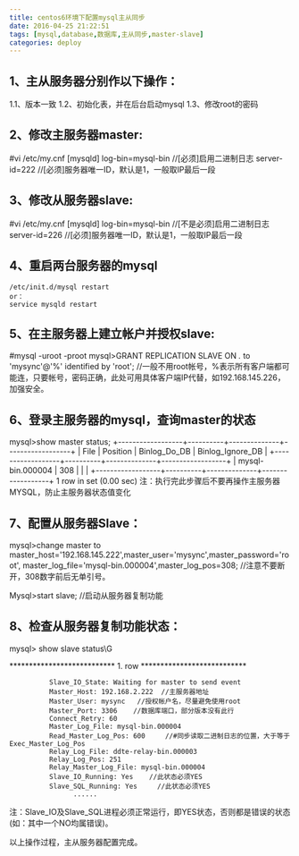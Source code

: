```yaml
---
title: centos6环境下配置mysql主从同步
date: 2016-04-25 21:22:51
tags: [mysql,database,数据库,主从同步,master-slave]
categories: deploy
---
```


## 1、主从服务器分别作以下操作：
  1.1、版本一致
  1.2、初始化表，并在后台启动mysql
  1.3、修改root的密码

## 2、修改主服务器master:
   #vi /etc/my.cnf
       [mysqld]
       log-bin=mysql-bin   //[必须]启用二进制日志
       server-id=222      //[必须]服务器唯一ID，默认是1，一般取IP最后一段

## 3、修改从服务器slave:
   #vi /etc/my.cnf
       [mysqld]
       log-bin=mysql-bin   //[不是必须]启用二进制日志
       server-id=226      //[必须]服务器唯一ID，默认是1，一般取IP最后一段

## 4、重启两台服务器的mysql
    /etc/init.d/mysql restart
    or：
    service mysqld restart

## 5、在主服务器上建立帐户并授权slave:
  #mysql -uroot -proot
   mysql>GRANT REPLICATION SLAVE ON *.* to 'mysync'@'%' identified by 'root'; //一般不用root帐号，%表示所有客户端都可能连，只要帐号，密码正确，此处可用具体客户端IP代替，如192.168.145.226，加强安全。

## 6、登录主服务器的mysql，查询master的状态
   mysql>show master status;
   +------------------+----------+--------------+------------------+
   | File             | Position | Binlog_Do_DB | Binlog_Ignore_DB |
   +------------------+----------+--------------+------------------+
   | mysql-bin.000004 |      308 |              |                  |
   +------------------+----------+--------------+------------------+
   1 row in set (0.00 sec)
   注：执行完此步骤后不要再操作主服务器MYSQL，防止主服务器状态值变化

## 7、配置从服务器Slave：
   mysql>change master to master_host='192.168.145.222',master_user='mysync',master_password='root', master_log_file='mysql-bin.000004',master_log_pos=308;   //注意不要断开，308数字前后无单引号。

   Mysql>start slave;    //启动从服务器复制功能

## 8、检查从服务器复制功能状态：

   mysql> show slave status\G

   *************************** 1. row ***************************

              Slave_IO_State: Waiting for master to send event
              Master_Host: 192.168.2.222  //主服务器地址
              Master_User: mysync   //授权帐户名，尽量避免使用root
              Master_Port: 3306    //数据库端口，部分版本没有此行
              Connect_Retry: 60
              Master_Log_File: mysql-bin.000004
              Read_Master_Log_Pos: 600     //#同步读取二进制日志的位置，大于等于Exec_Master_Log_Pos
              Relay_Log_File: ddte-relay-bin.000003
              Relay_Log_Pos: 251
              Relay_Master_Log_File: mysql-bin.000004
              Slave_IO_Running: Yes    //此状态必须YES
              Slave_SQL_Running: Yes     //此状态必须YES
                    ......

注：Slave_IO及Slave_SQL进程必须正常运行，即YES状态，否则都是错误的状态(如：其中一个NO均属错误)。

以上操作过程，主从服务器配置完成。
